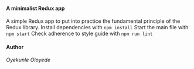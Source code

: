 #### A minimalist Redux app

A simple Redux app to put into practice the fundamental principle of the Redux library.
Install dependencies with ```npm install```
Start the main file with ```npm start```
Check adherence to style guide with ```npm run lint```

#### Author
*Oyekunle Oloyede*
